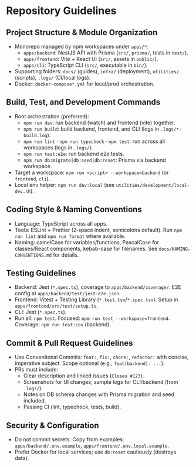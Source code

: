 # Repository Guidelines

## Project Structure & Module Organization
- Monorepo managed by npm workspaces under `apps/*`:
  - `apps/backend`: NestJS API with Prisma (`src/`, `prisma/`, tests in `test/`).
  - `apps/frontend`: Vite + React UI (`src/`, assets in `public/`).
  - `apps/cli`: TypeScript CLI (`src/`, executable in `bin/`).
- Supporting folders: `docs/` (guides), `infra/` (deployment), `utilities/` (scripts), `.logs/` (CI/local logs).
- Docker: `docker-compose*.yml` for local/prod orchestration.

## Build, Test, and Development Commands
- Root orchestration (preferred):
  - `npm run dev`: run backend (watch) and frontend (vite) together.
  - `npm run build`: build backend, frontend, and CLI (logs in `.logs/*-build.log`).
  - `npm run lint` · `npm run typecheck` · `npm test`: run across all workspaces (logs in `.logs/`).
  - `npm run test:e2e`: run backend e2e tests.
  - `npm run db:migrate|db:seed|db:reset`: Prisma via backend workspace.
- Target a workspace: `npm run <script> --workspace=backend` (or `frontend`, `cli`).
- Local env helper: `npm run dev:local` (see `utilities/development/local-dev.sh`).

## Coding Style & Naming Conventions
- Language: TypeScript across all apps.
- Tools: ESLint + Prettier (2‑space indent, semicolons default). Run `npm run lint` and `npm run format` where available.
- Naming: camelCase for variables/functions, PascalCase for classes/React components, kebab-case for filenames. See `docs/NAMING-CONVENTIONS.md` for details.

## Testing Guidelines
- Backend: Jest (`*.spec.ts`), coverage to `apps/backend/coverage/`. E2E config at `apps/backend/test/jest-e2e.json`.
- Frontend: Vitest + Testing Library (`*.test.tsx`/`*.spec.tsx`). Setup in `apps/frontend/src/test/setup.ts`.
- CLI: Jest (`*.spec.ts`).
- Run all: `npm test`. Focused: `npm run test --workspace=frontend`. Coverage: `npm run test:cov` (backend).

## Commit & Pull Request Guidelines
- Use Conventional Commits: `feat:`, `fix:`, `chore:`, `refactor:` with concise, imperative subject. Scope optional (e.g., `feat(backend): ...`).
- PRs must include:
  - Clear description and linked issues (`Closes #123`).
  - Screenshots for UI changes; sample logs for CLI/backend (from `.logs/`).
  - Notes on DB schema changes with Prisma migration and seed included.
  - Passing CI (lint, typecheck, tests, build).

## Security & Configuration
- Do not commit secrets. Copy from examples: `apps/backend/.env.example`, `apps/frontend/.env.local.example`.
- Prefer Docker for local services; use `db:reset` cautiously (destroys data).
